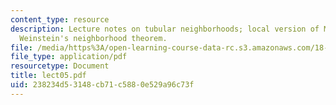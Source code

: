 ```yaml
---
content_type: resource
description: Lecture notes on tubular neighborhoods; local version of Moser's theorem;
  Weinstein's neighborhood theorem.
file: /media/https%3A/open-learning-course-data-rc.s3.amazonaws.com/18-966-geometry-of-manifolds-spring-2007/238234d53148cb71c5880e529a96c73f_lect05.pdf
file_type: application/pdf
resourcetype: Document
title: lect05.pdf
uid: 238234d5-3148-cb71-c588-0e529a96c73f
---
```

